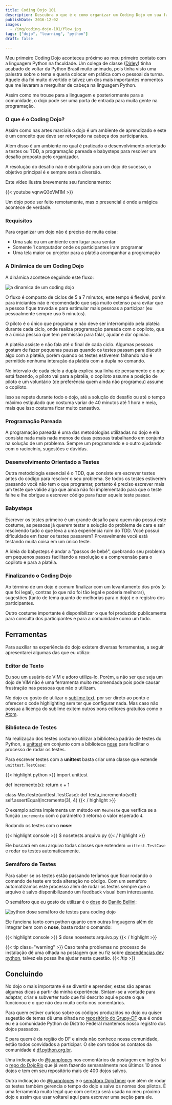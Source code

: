 ```yaml
---
title: Coding Dojo 101
description: Descubra o que é e como organizar um Coding Dojo em sua faculdade ou comunidade local
publishDate: 2016-12-02
images:
  - /img/coding-dojo-101/flow.jpg
tags: ["dojo", "learning", "python"]
draft: false

---
```


Meu primeiro Coding Dojo aconteceu próximo ao meu primeiro contato com a linguagem Python na faculdade. Um colega de classe ([Dirley](https://github.com/ravishi)) tinha acabado de voltar da Python Brasil muito animado, pois tinha visto uma palestra sobre o tema e queria colocar em prática com o pessoal da turma. Aquele dia foi muito divertido e talvez um dos mais importantes momentos que me levaram a mergulhar de cabeça na linguagem Python.

Assim como me trouxe para a linguagem e posteriormente para a comunidade, o dojo pode ser uma porta de entrada para muita gente na programação.

### O que é o Coding Dojo?

Assim como nas artes marciais o dojo é um ambiente de aprendizado e este é um conceito que deve ser reforçado na cabeça dos participantes.

Além disso é um ambiente no qual é praticado o desenvolvimento orientado a testes ou TDD, a programação pareada e babysteps para resolver um desafio proposto pelo organizador.

A resolução do desafio não é obrigatória para um dojo de sucesso, o objetivo principal é e sempre será a diversão.

Este vídeo ilustra brevemente seu funcionamento:

{{< youtube vqnwQ3oVM1M >}}

Um dojo pode ser feito remotamente, mas o presencial é onde a mágica acontece de verdade.

### Requisitos

Para organizar um dojo não é preciso de muita coisa:

- Uma sala ou um ambiente com lugar para sentar
- Somente 1 computador onde os participantes iram programar
- Uma tela maior ou projetor para a platéia acompanhar a  programação

### A Dinâmica de um Coding Dojo

A dinâmica acontece seguindo este fluxo:

![a dinamica de um coding dojo](/img/coding-dojo-101/flow.jpg)

O fluxo é composto de ciclos de 5 a 7 minutos, este tempo é flexível, porém para iniciantes não é recomendado que seja muito extenso para evitar que a pessoa fique travada e para estimular mais pessoas a participar (eu pessoalmente sempre uso 5 minutos).

O piloto é o único que programa e não deve ser interrompido pela platéia durante cada ciclo, onde realiza programação pareada com o copiloto, que é a única pessoa que tem permissão para falar, ajudar e dar opinião.

A platéia assiste e não fala até o final de cada ciclo. Algumas pessoas gostam de fazer pequenas pausas quando os testes passam para discutir algo com a platéia, porém quando os testes estiverem falhando não é permitido nenhuma interação da platéia com a dupla no comando.

No intervalo de cada ciclo a dupla explica sua linha de pensamento e o que está fazendo, o piloto vai para a platéia, o copiloto assume a posição de piloto e um voluntário (de preferência quem ainda não programou) assume o copiloto.

Isso se repete durante todo o dojo, até a solução do desafio ou até o tempo máximo estipulado que costuma variar de 40 minutos até 1 hora e meia, mais que isso costuma ficar muito cansativo.

### Programação Pareada

A programação pareada é uma das metodologias utilizadas no dojo e ela consiste nada mais nada menos de duas pessoas trabalhando em conjunto na solução de um problema. Sempre um programando e o outro ajudando com o raciocínio, sugestões e dúvidas.

### Desenvolvimento Orientado a Testes

Outra metodologia essencial é o TDD, que consiste em escrever testes antes do código para resolver o seu problema. Se todos os testes estiverem passando você não tem o que programar, portanto é preciso escrever mais um teste que valide algo que ainda não foi implementado para que o teste falhe e lhe obrigue a escrever código para fazer aquele teste passar.

### Babysteps

Escrever os testes primeiro é um grande desafio para quem não possuí este costume, as pessoas já querem testar a solução do problema de cara e sair resolvendo tudo o que leva a uma experiência ruim do TDD. Você possuí dificuldade em fazer os testes passarem? Provavelmente você está testando muita coisa em um único teste.

A ideia do babysteps é andar a "passos de bebê", quebrando seu problema em pequenos passos facilitando a resolução e a compreensão para o copiloto e para a platéia.

### Finalizando o Coding Dojo

Ao término de um dojo é comum finalizar com um levantamento dos prós (o que foi legal), contras (o que não foi tão legal e poderia melhorar), sugestões (tanto de tema quanto de melhorias para o dojo) e o registro dos participantes.

Outro costume importante é disponibilizar o que foi produzido publicamente para consulta dos participantes e para a comunidade como um todo.

## Ferramentas

Para auxiliar na experiência do dojo existem diversas ferramentas, a seguir apresentarei algumas das que eu utilizo:

### Editor de Texto

Eu sou um usuário de VIM e adoro utiliza-lo. Porém, a não ser que seja um dojo de VIM não é uma ferramenta muito recomendada pois pode causar frustração nas pessoas que não o utilizam.

No dojo eu gosto de utilizar o [sublime text](https://www.sublimetext.com/), por ser direto ao ponto e oferecer o code highlighting sem ter que configurar nada. Mas caso não possua a licença do sublime exitem outros bons editores gratuitos como o [Atom](https://atom.io/).

### Biblioteca de Testes

Na realização dos testes costumo utilizar a biblioteca padrão de testes do Python, a [unittest](https://docs.python.org/3/library/unittest.html) em conjunto com a biblioteca [nose](https://nose.readthedocs.io/en/latest/) para facilitar o processo de rodar os testes.

Para escrever testes com a **unittest** basta criar uma classe que extende `unittest.TestCase`:

{{< highlight python >}}
import unittest

def incremento(x):
    return x + 1

class MeuTeste(unittest.TestCase):
    def testa_incremento(self):
        self.assertEqual(incremento(3), 4)
{{< / highlight >}}

O exemplo acima implementa um método em `MeuTeste` que verifica se a função `incremento` com o parâmetro `3` retorna o valor esperado `4`.

Rodando os testes com o **nose**:

{{< highlight console >}}
$ nosetests arquivo.py
{{< / highlight >}}

Ele buscará em seu arquivo todas classes que extendem `unittest.TestCase` e rodar os testes automaticamente.

### Semáforo de Testes

Para saber se os testes estão passando teríamos que ficar rodando o comando de teste em toda alteração no código. Com um semáforo automatizamos este processo além de rodar os testes sempre que o arquivo é salvo disponibilizando um feedback visual bem interessante.

O semáforo que eu gosto de utilizar é o [dose](https://github.com/danilobellini/dose) do [Danilo Bellini](https://twitter.com/danilobellini):

![python dose semáforo de testes para coding dojo](/img/coding-dojo-101/dose.png)

Ele funciona tanto com python quanto com outras linguagens além de integrar bem com o **nose**, basta rodar o comando:

{{< highlight console >}}
$ dose nosetests arquivo.py
{{< / highlight >}}

{{< tip class="warning" >}}
Caso tenha problemas no processo de instalação dê uma olhada na postagem que eu fiz sobre [dependências dev python](/pt-br/blog/tldr-dependencias-dev-python-no-ubuntu/), talvez ela possa lhe ajudar nesta questão.
{{< /tip >}}

## Concluindo

No dojo o mais importante é se divertir e aprender, estas são apenas algumas dicas a partir da minha experiência. Sintam-se a vontade para adaptar, criar e subverter tudo que foi descrito aqui e poste o que funcionou e o que não deu muito certo nos comentários.

Para quem estiver curioso sobre os códigos produzidos no dojo ou quiser sugestão de temas dê uma olhada no [repositório do Grupy-DF](https://github.com/grupydf/dojos) que é onde eu e a comunidade Python do Distrito Federal mantemos nosso registro dos dojos passados.

E para quem é da região do DF e ainda não conhece nossa comunidade, estão todos convidados a participar. O site com todos os contatos da comunidade é [df.python.org.br](http://df.python.org.br/).

Uma indicação do [@juanplopes](https://twitter.com/juanplopes) nos comentários da postagem em inglês foi o [repo do DojoRio](https://github.com/dojorio/dojo-centro) que já vem fazendo semanalmente nos últimos 10 anos dojos e tem em seu repositório mais de 400 dojos salvos.

Outra indicação do [@juanplopes](https://twitter.com/juanplopes) é o [semáforo DojoTimer](https://github.com/juanplopes/dojotimer) que além de rodar os testes também gerencia o tempo do dojo e salva os nomes dos pilotos. É uma ferramenta muito legal que com certeza será usada no meu próximo dojo e assim que usar voltarei aqui para escrever uma seção para ele.
